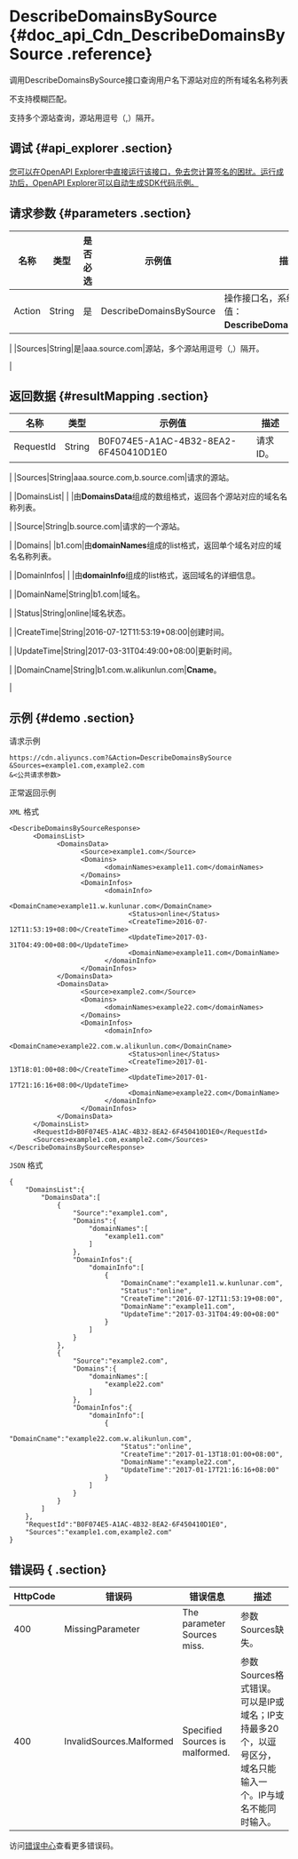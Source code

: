 # DescribeDomainsBySource {#doc_api_Cdn_DescribeDomainsBySource .reference}

调用DescribeDomainsBySource接口查询用户名下源站对应的所有域名名称列表

不支持模糊匹配。

支持多个源站查询，源站用逗号（,）隔开。

## 调试 {#api_explorer .section}

[您可以在OpenAPI Explorer中直接运行该接口，免去您计算签名的困扰。运行成功后，OpenAPI Explorer可以自动生成SDK代码示例。](https://api.aliyun.com/#product=Cdn&api=DescribeDomainsBySource&type=RPC&version=2014-11-11)

## 请求参数 {#parameters .section}

|名称|类型|是否必选|示例值|描述|
|--|--|----|---|--|
|Action|String|是|DescribeDomainsBySource|操作接口名，系统规定参数。取值：**DescribeDomainsBySource**。

 |
|Sources|String|是|aaa.source.com|源站，多个源站用逗号（,）隔开。

 |

## 返回数据 {#resultMapping .section}

|名称|类型|示例值|描述|
|--|--|---|--|
|RequestId|String|B0F074E5-A1AC-4B32-8EA2-6F450410D1E0|请求ID。

 |
|Sources|String|aaa.source.com,b.source.com|请求的源站。

 |
|DomainsList| | |由**DomainsData**组成的数组格式，返回各个源站对应的域名名称列表。

 |
|Source|String|b.source.com|请求的一个源站。

 |
|Domains| |b1.com|由**domainNames**组成的list格式，返回单个域名对应的域名名称列表。

 |
|DomainInfos| | |由**domainInfo**组成的list格式，返回域名的详细信息。

 |
|DomainName|String|b1.com|域名。

 |
|Status|String|online|域名状态。

 |
|CreateTime|String|2016-07-12T11:53:19+08:00|创建时间。

 |
|UpdateTime|String|2017-03-31T04:49:00+08:00|更新时间。

 |
|DomainCname|String|b1.com.w.alikunlun.com|**Cname**。

 |

## 示例 {#demo .section}

请求示例

``` {#request_demo}
https://cdn.aliyuncs.com?&Action=DescribeDomainsBySource
&Sources=example1.com,example2.com
&<公共请求参数>
```

正常返回示例

`XML` 格式

``` {#xml_return_success_demo}
<DescribeDomainsBySourceResponse>
	  <DomainsList>
		    <DomainsData>
			      <Source>example1.com</Source>
			      <Domains>
				        <domainNames>example11.com</domainNames>
			      </Domains>
			      <DomainInfos>
				        <domainInfo>
					          <DomainCname>example11.w.kunlunar.com</DomainCname>
					          <Status>online</Status>
					          <CreateTime>2016-07-12T11:53:19+08:00</CreateTime>
					          <UpdateTime>2017-03-31T04:49:00+08:00</UpdateTime>
					          <DomainName>example11.com</DomainName>
				        </domainInfo>
			      </DomainInfos>
		    </DomainsData>
		    <DomainsData>
			      <Source>example2.com</Source>
			      <Domains>
				        <domainNames>example22.com</domainNames>
			      </Domains>
			      <DomainInfos>
				        <domainInfo>
					          <DomainCname>example22.com.w.alikunlun.com</DomainCname>
					          <Status>online</Status>
					          <CreateTime>2017-01-13T18:01:00+08:00</CreateTime>
					          <UpdateTime>2017-01-17T21:16:16+08:00</UpdateTime>
					          <DomainName>example22.com</DomainName>
				        </domainInfo>
			      </DomainInfos>
		    </DomainsData>
	  </DomainsList>
	  <RequestId>B0F074E5-A1AC-4B32-8EA2-6F450410D1E0</RequestId>
	  <Sources>example1.com,example2.com</Sources>
</DescribeDomainsBySourceResponse>
```

`JSON` 格式

``` {#json_return_success_demo}
{
	"DomainsList":{
		"DomainsData":[
			{
				"Source":"example1.com",
				"Domains":{
					"domainNames":[
						"example11.com"
					]
				},
				"DomainInfos":{
					"domainInfo":[
						{
							"DomainCname":"example11.w.kunlunar.com",
							"Status":"online",
							"CreateTime":"2016-07-12T11:53:19+08:00",
							"DomainName":"example11.com",
							"UpdateTime":"2017-03-31T04:49:00+08:00"
						}
					]
				}
			},
			{
				"Source":"example2.com",
				"Domains":{
					"domainNames":[
						"example22.com"
					]
				},
				"DomainInfos":{
					"domainInfo":[
						{
							"DomainCname":"example22.com.w.alikunlun.com",
							"Status":"online",
							"CreateTime":"2017-01-13T18:01:00+08:00",
							"DomainName":"example22.com",
							"UpdateTime":"2017-01-17T21:16:16+08:00"
						}
					]
				}
			}
		]
	},
	"RequestId":"B0F074E5-A1AC-4B32-8EA2-6F450410D1E0",
	"Sources":"example1.com,example2.com"
}
```

## 错误码 { .section}

|HttpCode|错误码|错误信息|描述|
|--------|---|----|--|
|400|MissingParameter|The parameter Sources miss.|参数Sources缺失。|
|400|InvalidSources.Malformed|Specified Sources is malformed.|参数Sources格式错误。可以是IP或域名；IP支持最多20个，以逗号区分，域名只能输入一个。IP与域名不能同时输入。|

访问[错误中心](https://error-center.aliyun.com/status/product/Cdn)查看更多错误码。

